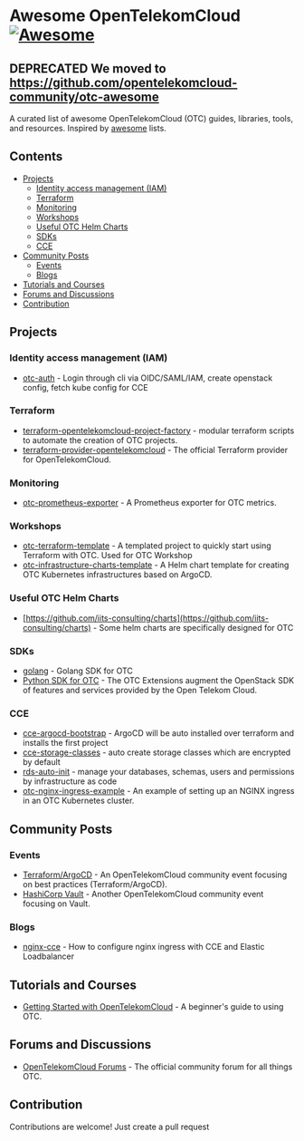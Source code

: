# Awesome OpenTelekomCloud [![Awesome](https://awesome.re/badge.svg)](https://awesome.re)

## DEPRECATED We moved to https://github.com/opentelekomcloud-community/otc-awesome

A curated list of awesome OpenTelekomCloud (OTC) guides, libraries, tools, and resources. Inspired by [awesome](https://github.com/sindresorhus/awesome) lists.

## Contents

  * [Projects](#projects)
    * [Identity access management (IAM)](#identity-access-management-iam)
    * [Terraform](#terraform)
    * [Monitoring](#monitoring)
    * [Workshops](#workshops)
    * [Useful OTC Helm Charts](#useful-otc-helm-charts)
    * [SDKs](#sdks)
    * [CCE](#cce)
  * [Community Posts](#community-posts)
    * [Events](#events)
    * [Blogs](#blogs)
  * [Tutorials and Courses](#tutorials-and-courses)
  * [Forums and Discussions](#forums-and-discussions)
  * [Contribution](#contribution)

## Projects

### Identity access management (IAM)

- [otc-auth](https://github.com/iits-consulting/otc-auth) - Login through cli via OIDC/SAML/IAM, create openstack config, fetch kube config for CCE 

### Terraform

- [terraform-opentelekomcloud-project-factory](https://github.com/iits-consulting/terraform-opentelekomcloud-project-factory) - modular terraform scripts to automate the creation of OTC projects.
- [terraform-provider-opentelekomcloud](https://github.com/opentelekomcloud/terraform-provider-opentelekomcloud) - The official Terraform provider for OpenTelekomCloud.

### Monitoring

- [otc-prometheus-exporter](https://github.com/iits-consulting/otc-prometheus-exporter) - A Prometheus exporter for OTC metrics.


### Workshops

- [otc-terraform-template](https://github.com/iits-consulting/otc-terraform-template) - A templated project to quickly start using Terraform with OTC. Used for OTC Workshop
- [otc-infrastructure-charts-template](https://github.com/iits-consulting/otc-infrastructure-charts-template) - A Helm chart template for creating OTC Kubernetes infrastructures based on ArgoCD.

### Useful OTC Helm Charts

- [https://github.com/iits-consulting/charts](https://github.com/iits-consulting/charts) - Some helm charts are specifically designed for OTC

### SDKs

- [golang](https://github.com/opentelekomcloud/gophertelekomcloud) - Golang SDK for OTC
- [Python SDK for OTC](https://github.com/opentelekomcloud/python-otcextensions) - The OTC Extensions augment the OpenStack SDK of features and services provided by the Open Telekom Cloud.

### CCE

- [cce-argocd-bootstrap](https://github.com/iits-consulting/charts/tree/main/charts/argocd) - ArgoCD will be auto installed over terraform and installs the first project
- [cce-storage-classes](https://github.com/iits-consulting/charts/tree/main/charts/otc-storage-classes) - auto create storage classes which are encrypted by default
- [rds-auto-init](https://github.com/iits-consulting/charts/blob/main/charts/db-init/README-OTC.md) - manage your databases, schemas, users and permissions by infrastructure as code
- [otc-nginx-ingress-example](https://github.com/iits-consulting/otc-nginx-ingress-example) - An example of setting up an NGINX ingress in an OTC Kubernetes cluster.

## Community Posts

### Events

- [Terraform/ArgoCD](https://community.open-telekom-cloud.com/community?id=community_event&sys_id=589fd667b780f010d15aa7b16b8c02bd&view_source=searchResult) - An OpenTelekomCloud community event focusing on best practices (Terraform/ArgoCD).
- [HashiCorp Vault](https://community.open-telekom-cloud.com/community?id=community_event&sys_id=dc34455cb7587410d15aa7b16b8c0213&view_source=searchResult) - Another OpenTelekomCloud community event focusing on Vault.

### Blogs

- [nginx-cce](https://community.open-telekom-cloud.com/community?id=community_blog&sys_id=08f3fb40132c0190d15ac969a674412b&view_source=searchResult) - How to configure nginx ingress with CCE and Elastic Loadbalancer

## Tutorials and Courses

- [Getting Started with OpenTelekomCloud](https://open-telekom-cloud.com/en/support/first-steps) - A beginner's guide to using OTC. 


## Forums and Discussions

- [OpenTelekomCloud Forums](https://community.open-telekom-cloud.com/) - The official community forum for all things OTC.


## Contribution

Contributions are welcome! Just create a pull request
